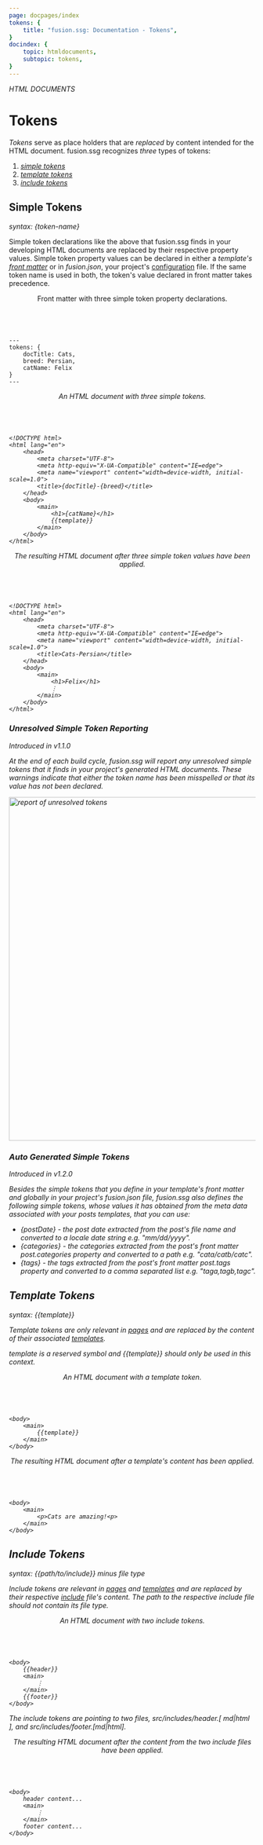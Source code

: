 ```yaml
---
page: docpages/index
tokens: {
    title: "fusion.ssg: Documentation - Tokens",
}
docindex: {
    topic: htmldocuments,
    subtopic: tokens,
}
---
```


<em>HTML DOCUMENTS</em>

# Tokens

<em>Tokens</em> serve as place holders that are <em>replaced</em> by content intended for the HTML document. fusion.ssg recognizes <em>three</em> types of tokens:
<ol>
    <li><a href="{baseURL}/docs/{docsCurrentVersion}/htmldocuments/tokens#simple-tokens"><em>simple tokens</em></a></li>
    <li><a href="{baseURL}/docs/{docsCurrentVersion}/htmldocuments/tokens#template-tokens"><em>template tokens</em></a></li>
    <li><a href="{baseURL}/docs/{docsCurrentVersion}/htmldocuments/tokens#include-tokens"><em>include tokens</em></a></li>
</ol>

## Simple Tokens

<em>syntax: &lbrace;token-name&rbrace;</em>

Simple token declarations like the above that fusion.ssg finds in your developing HTML documents are replaced by their respective property values. Simple token property values can be declared in either a _template's <a href="{baseURL}/docs/{docsCurrentVersion}/htmldocuments/frontmatter">front matter</a>_ or in _fusion.json_, your project's <a href="{baseURL}/docs/{docsCurrentVersion}/configuration/fusionssg-configuration#tokens">configuration</a> file. If the same token name is used in both, the token's value declared in front matter takes precedence.

<article>
    <header>
        <p class="example">Front matter with three simple token property declarations.</p>
    </header>
<pre><code class="language-YAML">
---
tokens: {
    docTitle: Cats,
    breed: Persian,
    catName: Felix
}
---
</code></pre>
</article>

<article>
    <header>
        <p class="example"><em>An HTML document with three simple tokens.</p>
    </header>
<pre><code class="language-HTML">
&lt;!DOCTYPE html&gt;
&lt;html lang="en"&gt;
    &lt;head&gt;
        &lt;meta charset="UTF-8"&gt;
        &lt;meta http-equiv="X-UA-Compatible" content="IE=edge"&gt;
        &lt;meta name="viewport" content="width=device-width, initial-scale=1.0"&gt;
        &lt;title&gt;&lbrace;docTitle&rbrace;-&lbrace;breed&rbrace;&lt/title&gt;
    &lt;/head&gt;
    &lt;body&gt;
        &lt;main&gt;
            &lt;h1&gt;{catName}&lt;/h1&gt;
            &lbrace;&lbrace;template&rbrace;&rbrace;
        &lt;/main&gt;
    &lt;/body&gt;
&lt;/html&gt;
</code></pre>
</article>

<article>
    <header>
        <p class="example">The resulting HTML document after three simple token values have been applied.</p>
    </header>
<pre><code class="language-HTML">
&lt;!DOCTYPE html&gt;
&lt;html lang="en"&gt;
    &lt;head&gt;
        &lt;meta charset="UTF-8"&gt;
        &lt;meta http-equiv="X-UA-Compatible" content="IE=edge"&gt;
        &lt;meta name="viewport" content="width=device-width, initial-scale=1.0"&gt;
        &lt;title&gt;Cats-Persian&lt/title&gt;
    &lt;/head&gt;
    &lt;body&gt;
        &lt;main&gt;
            &lt;h1&gt;Felix&lt;/h1&gt;
            &vellip;
        &lt;/main&gt;
    &lt;/body&gt;
&lt;/html&gt;
</code></pre>
</article>

### Unresolved Simple Token Reporting

<p class="ver">Introduced in v1.1.0</p>

At the end of each build cycle, fusion.ssg will report any unresolved simple tokens that it finds in your project's generated HTML documents. These warnings indicate that either the token name has been misspelled or that its value has not been declared.

<img src="{baseURL}/media/posts/v1.1.0-CLI-unresolved-tokens.png" alt="report of unresolved tokens" width="700">

### Auto Generated Simple Tokens

<p class="ver">Introduced in v1.2.0</p>

Besides the simple tokens that you define in your _template's front matter_ and globally in your project's _fusion.json_ file, fusion.ssg also defines the following simple tokens, whose values it has obtained from the meta data associated with your _posts_ templates, that you can use:

- &lbrace;postDate&rbrace; - the _post date_ extracted from the post's _file name_ and converted to a _locale date string_ e.g. "mm/dd/yyyy".
- &lbrace;categories&rbrace; - the _categories_ extracted from the post's _front matter post.categories property_ and converted to a _path_ e.g. "cata/catb/catc".
- &lbrace;tags&rbrace; - the _tags_ extracted from the post's _front matter post.tags property_ and converted to a _comma separated list_  e.g. "taga,tagb,tagc".

## Template Tokens

<em>syntax: &lbrace;&lbrace;template&rbrace;&rbrace;</em>

Template tokens are only relevant in <a href="{baseURL}/docs/{docsCurrentVersion}/htmldocuments/pages">pages</a> and are replaced by the content of their associated <a href="{baseURL}/docs/{docsCurrentVersion}/htmldocuments/templates">templates</a>.

<p class="warn">template is a reserved symbol and &lbrace;&lbrace;template&rbrace;&rbrace; should only be used in this context.</p>
<article>
    <header>
        <p class="example">An HTML document with a template token.</p>
    </header>
<pre><code class="language-HTML">
&lt;body&gt;
    &lt;main&gt;
        &lbrace;&lbrace;template&rbrace;&rbrace;
    &lt;/main&gt;
&lt;/body&gt;
</code></pre>
</article>

<article>
    <header>
        <p class="example">The resulting HTML document after a template's content has been applied.</p>
    </header>
<pre><code class="language-HTML">
&lt;body&gt;
    &lt;main&gt;
        &lt;p&gt;Cats are amazing!&lt;p&gt;
    &lt;/main&gt;
&lt;/body&gt;
</code></pre>
</article>

## Include Tokens

<em>syntax: &lbrace;&lbrace;path/to/include&rbrace;&rbrace;</em> minus file type

Include tokens are relevant in <a href="{baseURL}/docs/{docsCurrentVersion}/htmldocuments/pages">pages</a> and <a href="{baseURL}/docs/{docsCurrentVersion}/htmldocuments/templates">templates</a> and are replaced by their respective <a href="{baseURL}/docs/{docsCurrentVersion}/htmldocuments/includes">include</a> file's content. The path to the respective include file should not contain its file type.

<article>
    <header>
        <p class="example">An HTML document with two include tokens.</p>
    </header>
<pre><code class="language-HTML">
&lt;body&gt;
    &lbrace;&lbrace;header&rbrace;&rbrace;
    &lt;main&gt;
        &vellip;
    &lt;/main&gt;
    &lbrace;&lbrace;footer&rbrace;&rbrace;
&lt;/body&gt;
</code></pre>
<footer>
The include tokens are pointing to two files, src/includes/header.[ md|html ], and src/includes/footer.[md|html].
</footer>
</article>

<article>
    <header>
        <p class="example">The resulting HTML document after the content from the two include files have been applied.</p>
    </header>
<pre><code class="language-HTML">
&lt;body&gt;
    header content...
    &lt;main&gt;
        &vellip;
    &lt;/main&gt;
    footer content...
&lt;/body&gt;
</code></pre>
</article>
